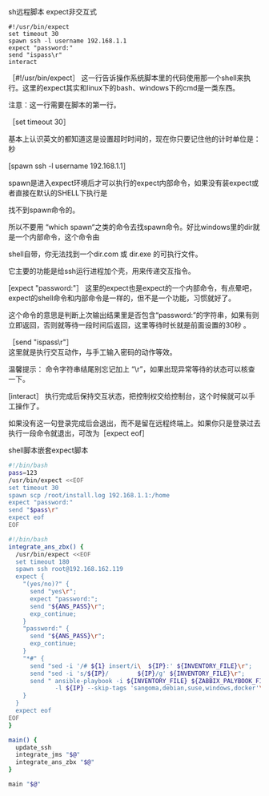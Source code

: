 sh远程脚本
expect非交互式

```
#!/usr/bin/expect  
set timeout 30  
spawn ssh -l username 192.168.1.1  
expect "password:"  
send "ispass\r"  
interact  
```



［#!/usr/bin/expect］ 
这一行告诉操作系统脚本里的代码使用那一个shell来执行。这里的expect其实和linux下的bash、windows下的cmd是一类东西。 

注意：这一行需要在脚本的第一行。  

［set timeout 30］ 

基本上认识英文的都知道这是设置超时时间的，现在你只要记住他的计时单位是：秒  

[spawn ssh -l username 192.168.1.1］ 

spawn是进入expect环境后才可以执行的expect内部命令，如果没有装expect或者直接在默认的SHELL下执行是

找不到spawn命令的。

所以不要用 “which spawn“之类的命令去找spawn命令。好比windows里的dir就是一个内部命令，这个命令由

shell自带，你无法找到一个dir.com 或 dir.exe 的可执行文件。 


它主要的功能是给ssh运行进程加个壳，用来传递交互指令。  

[expect "password:"］ 
这里的expect也是expect的一个内部命令，有点晕吧，expect的shell命令和内部命令是一样的，但不是一个功能，习惯就好了。

这个命令的意思是判断上次输出结果里是否包含“password:”的字符串，如果有则立即返回，否则就等待一段时间后返回，这里等待时长就是前面设置的30秒  。

［send "ispass\r"］   
这里就是执行交互动作，与手工输入密码的动作等效。  

温馨提示： 命令字符串结尾别忘记加上 “\r”，如果出现异常等待的状态可以核查一下。  

[interact］ 
执行完成后保持交互状态，把控制权交给控制台，这个时候就可以手工操作了。

如果没有这一句登录完成后会退出，而不是留在远程终端上。如果你只是登录过去执行一段命令就退出，可改为［expect eof］ 


shell脚本嵌套expect脚本

```bash
#!/bin/bash
pass=123
/usr/bin/expect <<EOF
set timeout 30
spawn scp /root/install.log 192.168.1.1:/home
expect "password:"
send "$pass\r"
expect eof
EOF
```

```bash
#!/bin/bash
integrate_ans_zbx() {
  /usr/bin/expect <<EOF
  set timeout 180
  spawn ssh root@192.168.162.119
  expect {
    "(yes/no)?" {
      send "yes\r";
      expect "password:";
      send "${ANS_PASS}\r";
      exp_continue;
    }
    "password:" {
      send "${ANS_PASS}\r";
      exp_continue;
    }
    "*#" {
      send "sed -i '/# ${1} insert/i\  ${IP}:' ${INVENTORY_FILE}\r";
      send "sed -i 's/${IP}/        ${IP}/g' ${INVENTORY_FILE}\r";
      send " ansible-playbook -i ${INVENTORY_FILE} ${ZABBIX_PALYBOOK_FILE} \
             -l ${IP} --skip-tags 'sangoma,debian,suse,windows,docker'\r";
    }
  }
  expect eof
EOF
}

main() {
  update_ssh
  integrate_jms "$@"
  integrate_ans_zbx "$@"
}

main "$@"
```

